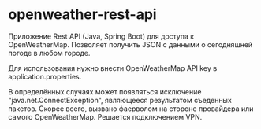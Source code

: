 # openweather-rest-api
Приложение Rest API (Java, Spring Boot) для доступа к OpenWeatherMap. Позволяет получить JSON с данными о сегодняшней погоде в любом городе.

Для использования нужно внести OpenWeatherMap API key в application.properties.

В определённых случаях может появляться исключение "java.net.ConnectException", являющееся результатом съеденных пакетов. Скорее всего, вызвано фаерволом на стороне провайдера или самого OpenWeatherMap. Решается подключением VPN.
